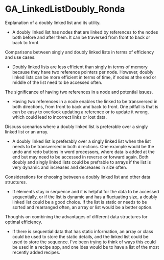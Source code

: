 # GA_LinkedListDoubly_Ronda

Explanation of a doubly linked list and its utility.  
 - A doubly linked list has nodes that are linked by references to the nodes both before and after them. It can be traversed from front to back or back to front.

Comparisons between singly and doubly linked lists in terms of efficiency and use cases. 
 - Doubly linked lists are less efficient than singly in terms of memory because they have two reference pointers per node. However, doubly linked lists can be more efficient in terms of time, if nodes at the end or middle of the list need to be accessed often.

The significance of having two references in a node and potential issues. 
 - Having two references in a node enables the linked to be transversed in both directions, from front to back and back to front. One pitfall is that is can be easy to overlook updating a reference or to update it wrong, which could lead to incorrect links or lost data.

Discuss scenarios where a doubly linked list is preferable over a singly linked list or an array. 
 - A doubly linked list is preferably over a singly linked list when the list needs to be transversed in both directions. One example would be the undo and redo buttons in word processors, where data is added at the end but may need to be accessed in reverse or forward again. Both doubly and singly linked lists could be prefrable to arrays if the list is very dynamic and increases and decreases in size often.

Considerations for choosing between a doubly linked list and other data structures. 
 - If elements stay in sequence and it is helpful for the data to be accessed sequentially, or if the list is dynamic and has a fluctuating size, a doubly linked list could be a good choice. If the list is static or needs to be sorted and rearranged often, an array or list would be a better option.
	
Thoughts on combining the advantages of different data structures for optimal efficiency.
 - If there is sequential data that has static information, an array or class could be used to store the static details, and the linked list could be used to store the sequence. I've been trying to think of ways this could be used in a recipe app, and one idea would be to have a list of the most recently added recipes. 
